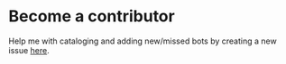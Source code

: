 
# Become a contributor

Help me with cataloging and adding new/missed bots by creating a new issue [here](https://github.com/yeezy/botlogos/issues).

